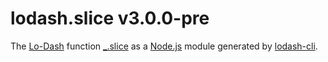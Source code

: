 # lodash.slice v3.0.0-pre

The [Lo-Dash](https://lodash.com/) function [_.slice](http://lodash.com/docs#slice) as a [Node.js](http://nodejs.org/) module generated by [lodash-cli](https://www.npmjs.com/package/lodash-cli).
